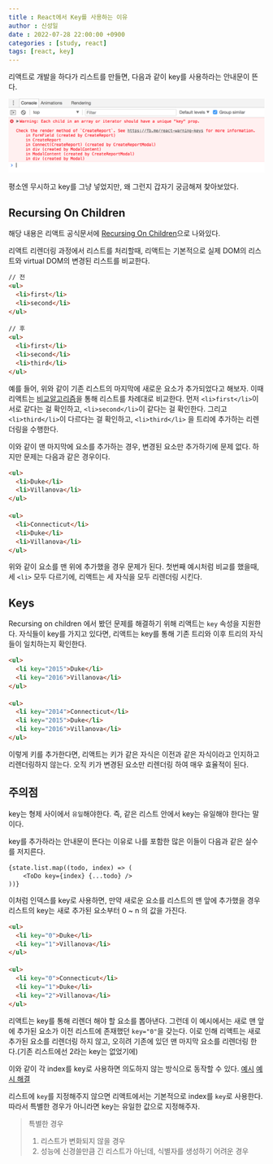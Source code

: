 ```yaml
---
title : React에서 Key를 사용하는 이유
author : 신성일
date : 2022-07-28 22:00:00 +0900
categories : [study, react]
tags: [react, key]
---
```




리액트로 개발을 하다가 리스트를 만들면, 다음과 같이 key를 사용하라는 안내문이 뜬다. 

![key_error](/assets/img/2022-07-28-react-key/key_error.png)

평소엔 무시하고 key를 그냥 넣었지만, 왜 그런지 갑자기 궁금해져 찾아보았다.



## Recursing On Children

해당 내용은 리액트 공식문서에 [Recursing On Children](https://reactjs.org/docs/reconciliation.html#recursing-on-children)으로 나와있다.

리액트 리렌더링 과정에서 리스트를 처리할때, 리액트는 기본적으로 실제 DOM의 리스트와 virtual DOM의 변경된 리스트를 비교한다.

```html
// 전
<ul>
  <li>first</li>
  <li>second</li>
</ul>

// 후
<ul>
  <li>first</li>
  <li>second</li>
  <li>third</li>
</ul>
```

예를 들어, 위와 같이 기존 리스트의 마지막에 새로운 요소가 추가되었다고 해보자. 이때 리액트는 [비교알고리즘](https://ko.reactjs.org/docs/reconciliation.html#the-diffing-algorithm)을 통해 리스트를 차례대로 비교한다. 먼저 `<li>first</li>`이 서로 같다는 걸 확인하고, `<li>second</li>`이 같다는 걸 확인한다. 그리고 `<li>third</li>`이 다르다는 걸 확인하고, `<li>third</li>` 을 트리에 추가하는 리렌더링을 수행한다.

이와 같이 맨 마지막에 요소를 추가하는 경우, 변경된 요소만 추가하기에 문제 없다. 하지만 문제는 다음과 같은 경우이다.

``` html
<ul>
  <li>Duke</li>
  <li>Villanova</li>
</ul>

<ul>
  <li>Connecticut</li>
  <li>Duke</li>
  <li>Villanova</li>
</ul>
```

위와 같이 요소를 맨 위에 추가했을 경우 문제가 된다. 첫번째 예시처럼 비교를 했을때, 세 `<li>` 모두 다르기에, 리액트는 세 자식을 모두 리렌더링 시킨다.



## Keys

Recursing on children 에서 봤던 문제를 해결하기 위해 리액트는 `key` 속성을 지원한다. 자식들이 key를 가지고 있다면, 리액트는 key를 통해 기존 트리와 이후 트리의 자식들이 일치하는지 확인한다.

```html
<ul>
  <li key="2015">Duke</li>
  <li key="2016">Villanova</li>
</ul>

<ul>
  <li key="2014">Connecticut</li>
  <li key="2015">Duke</li>
  <li key="2016">Villanova</li>
</ul>
```

이렇게 키를 추가한다면, 리액트는 키가 같은 자식은 이전과 같은 자식이라고 인지하고 리렌더링하지 않는다. 오직 키가 변경된 요소만 리렌더링 하여 매우 효율적이 된다.



## 주의점

key는 형제 사이에서 `유일`해야한다. 즉, 같은 리스트 안에서 key는 유일해야 한다는 말이다. 

key를 추가하라는 안내문이 뜬다는 이유로 나를 포함한 많은 이들이 다음과 같은 실수를 저지른다.

```react
{state.list.map((todo, index) => (
    <ToDo key={index} {...todo} />
))}
```

이처럼 인덱스를 key로 사용하면, 만약 새로운 요소를 리스트의 맨 앞에 추가했을 경우 리스트의 key는 새로 추가된 요소부터 0 ~ n 의 값을 가진다.

```html
<ul>
  <li key="0">Duke</li>
  <li key="1">Villanova</li>
</ul>

<ul>
  <li key="0">Connecticut</li>
  <li key="1">Duke</li>
  <li key="2">Villanova</li>
</ul>
```

리액트는 key를 통해 리렌더 해야 할 요소를 뽑아낸다. 그런데 이 예시에서는 새로 맨 앞에 추가된 요소가 이전 리스트에 존재했던 `key="0"`을 갖는다. 이로 인해 리액트는 새로 추가된 요소를 리렌더링 하지 않고, 오히려 기존에 있던 맨 마지막 요소를 리렌더링 한다.(기존 리스트에선 2라는 key는 없었기에)

이와 같이 각 index를 key로 사용하면 의도하지 않는 방식으로 동작할 수 있다. [예시](https://ko.reactjs.org/redirect-to-codepen/reconciliation/index-used-as-key) [예시 해결](https://ko.reactjs.org/redirect-to-codepen/reconciliation/no-index-used-as-key) 



리스트에 `key`를 지정해주지 않으면 리액트에서는 기본적으로 index를 `key`로 사용한다. 따라서 특별한 경우가 아니라면 key는 유일한 값으로 지정해주자.

>  특별한 경우 
>
> 1. 리스트가 변화되지 않을 경우
> 2. 성능에 신경쓸만큼 긴 리스트가 아닌데, 식별자를 생성하기 어려운 경우